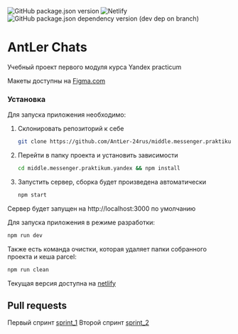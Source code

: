 ![GitHub package.json version](https://img.shields.io/github/package-json/v/AntLer-24rus/middle.messenger.praktikum.yandex) ![Netlify](https://img.shields.io/netlify/cb27d7a7-72f6-4d6d-8818-d43b77b9c9b8) ![GitHub package.json dependency version (dev dep on branch)](https://img.shields.io/github/package-json/dependency-version/AntLer-24rus/middle.messenger.praktikum.yandex/dev/parcel)

# AntLer Chats

Учебный проект первого модуля курса Yandex practicum

Макеты доступны на [Figma.com](https://www.figma.com/file/sySPP1pk1sEVnBZWNWClME/AntLer-Chat?node-id=0%3A1)

### Установка

Для запуска приложения необходимо:

1. Склонировать репозиторий к себе

   ```bash
   git clone https://github.com/AntLer-24rus/middle.messenger.praktikum.yandex.git
   ```

1. Перейти в папку проекта и установить зависимости

   ```bash
   cd middle.messenger.praktikum.yandex && npm install
   ```

1. Запустить сервер, сборка будет произведена автоматически

   ```bash
   npm start
   ```

Сервер будет запущен на http://localhost:3000 по умолчанию

Для запуска приложения в режиме разработки:

```bash
npm run dev
```

Также есть команда очистки, которая удаляет папки собранного проекта и кеша parcel:

```bash
npm run clean
```

Текущая версия доступна на [netlify](https://ubiquitous-entremet-7f80bf.netlify.app)

## Pull requests

Первый спринт [sprint_1](https://github.com/AntLer-24rus/middle.messenger.praktikum.yandex/pull/1)
Второй спринт [sprint_2](https://github.com/AntLer-24rus/middle.messenger.praktikum.yandex/pull/2)
